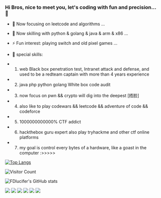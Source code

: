 ### Hi Bros, nice to meet you, let's coding with fun and precision...👋

<!--
**FDlucifer/FDlucifer** is a ✨ _special_ ✨ repository because its `README.md` (this file) appears on your GitHub profile.

Here are some ideas to get you started:

- 🔭 I’m currently working on ...
- 🌱 I’m currently learning ...
- 👯 I’m looking to collaborate on ...
- 🤔 I’m looking for help with ...
- 💬 Ask me about ...
- 📫 How to reach me: ...
- 😄 Pronouns: ...
- ⚡ Fun fact: ...
-->

- 🔭 Now focusing on leetcode and algorithms ...
- 🌱 Now skilling with python & golang & java & arm & x86 ...
- ⚡ Fun interest: playing switch and old pixel games ...
- 🤔 special skills:


- 1. web Black box penetration test, Intranet attack and defense, and used to be a redteam captain with more than 4 years experience
- 2. java php python golang White box code audit
- 3. now focus on pwn && crypto will dig into the deepest [捂脸]
- 4. also like to play codewars && leetcode && adventure of code && codeforce
- 5. 1000000000000% CTF addict
- 6. hackthebox guru expert also play tryhackme and other ctf online platforms
- 7. my goal is control every bytes of a hardware, like a goast in the computer :>>>>>


[![Top Langs](https://github-readme-stats.vercel.app/api/top-langs/?username=FDlucifer&layout=compact)](https://github.com/FDlucifer/github-readme-stats)

![Visitor Count](https://profile-counter.glitch.me/FDlucifer/count.svg)

![FDlucifer's GitHub stats](https://github-readme-stats.vercel.app/api?username=FDlucifer&show_icons=true&theme=tokyonight)

[![](https://img.shields.io/badge/OS-kali%20Linux-33aadd?style=flat-square&logo=kali-linux&logoColor=ffffff)](https://simpleicons.org/icons/kalilinux.svg)
[![](https://img.shields.io/badge/iOS-iphone11-292e33?style=flat-square&logo=apple&logoColor=ffffff)](https://simpleicons.org/icons/ios.svg)
[![](https://img.shields.io/badge/golang-292e33?style=flat-square&logo=go&logoColor=ffffff)](https://simpleicons.org/icons/go.svg)
![](https://img.shields.io/badge/-Nintendo%20Switch-e60012?style=flat-square&logo=nintendo%20switch&logoColor=ffffff)
[![](https://img.shields.io/badge/Steam-171a21?style=flat-square&logo=steam&logoColor=ffffff)](https://steamcommunity.com/id/fdlucifer)
![](https://visitor-badge.glitch.me/badge?page_id=FDlucifer.readme)

